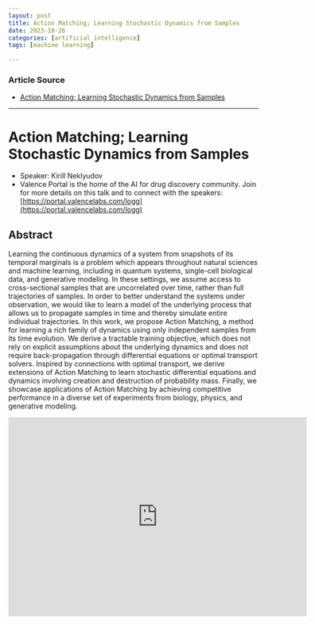 ```yaml
---
layout: post
title: Action Matching; Learning Stochastic Dynamics from Samples 
date: 2023-10-26
categories: [artificial intelligence]
tags: [machine learning]

---
```


### Article Source

* [Action Matching; Learning Stochastic Dynamics from Samples](https://www.youtube.com/watch?v=AdesAB80oRM)

---

# Action Matching; Learning Stochastic Dynamics from Samples

* Speaker: Kirill Neklyudov
* Valence Portal is the home of the AI for drug discovery community. Join for more details on this talk and to connect with the speakers: [https://portal.valencelabs.com/logg](https://portal.valencelabs.com/logg)


## Abstract 

Learning the continuous dynamics of a system from snapshots of its temporal marginals is a problem which appears throughout natural sciences and machine learning, including in quantum systems, single-cell biological data, and generative modeling. In these settings, we assume access to cross-sectional samples that are uncorrelated over time, rather than full trajectories of samples. In order to better understand the systems under observation, we would like to learn a model of the underlying process that allows us to propagate samples in time and thereby simulate entire individual trajectories. In this work, we propose Action Matching, a method for learning a rich family of dynamics using only independent samples from its time evolution. We derive a tractable training objective, which does not rely on explicit assumptions about the underlying dynamics and does not require back-propagation through differential equations or optimal transport solvers. Inspired by connections with optimal transport, we derive extensions of Action Matching to learn stochastic differential equations and dynamics involving creation and destruction of probability mass. Finally, we showcase applications of Action Matching by achieving competitive performance in a diverse set of experiments from biology, physics, and generative modeling.


<iframe width="600" height="400" src="https://www.youtube.com/embed/AdesAB80oRM?si=gPHYAN66pya9kn5t" title="YouTube video player" frameborder="0" allow="accelerometer; autoplay; clipboard-write; encrypted-media; gyroscope; picture-in-picture; web-share" allowfullscreen></iframe>
